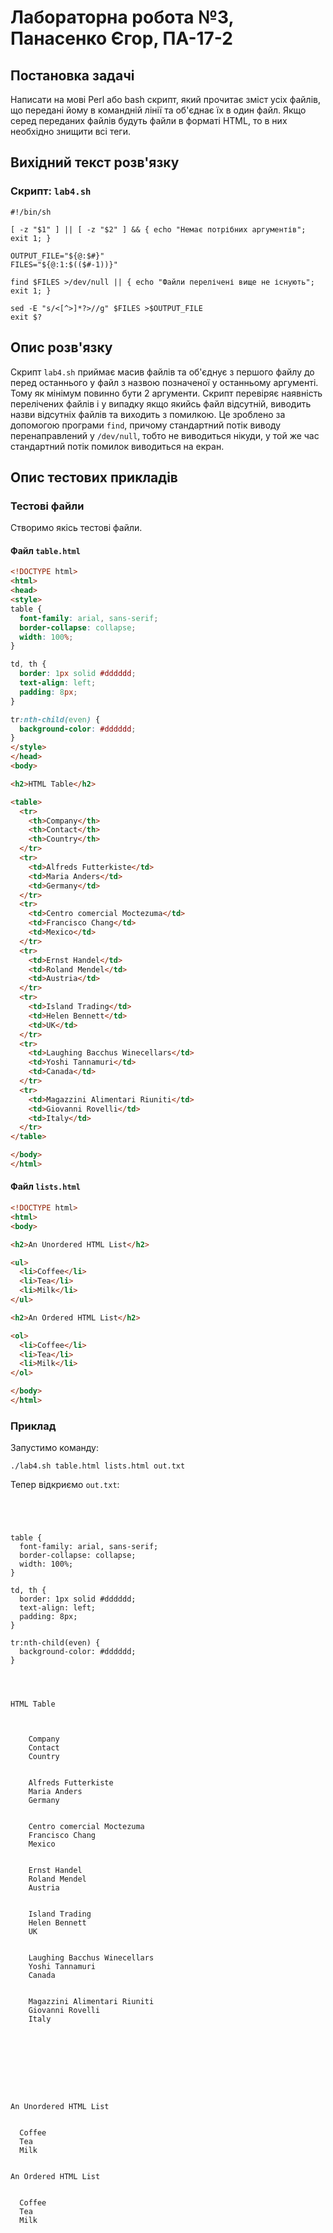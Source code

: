 # Лабораторна робота №3, Панасенко Єгор, ПА-17-2

## Постановка задачі

Написати на мові Perl або bash скрипт, який прочитає зміст усіх файлів, що передані йому в командній лінії та об'єднає їх в один файл. Якщо серед переданих файлів будуть файли в форматі HTML, то в них необхідно знищити всі теги.

## Вихідний текст розв'язку

### Скрипт: `lab4.sh`
```shell
#!/bin/sh

[ -z "$1" ] || [ -z "$2" ] && { echo "Немає потрібних аргументів"; exit 1; }

OUTPUT_FILE="${@:$#}"
FILES="${@:1:$(($#-1))}"

find $FILES >/dev/null || { echo "Файли перелічені вище не існують"; exit 1; }

sed -E "s/<[^>]*?>//g" $FILES >$OUTPUT_FILE
exit $?

```

## Опис розв'язку

Скрипт `lab4.sh` приймає масив файлів та об'єднує з першого файлу до перед останнього у файл з назвою позначеної у останньому аргументі.
Тому як мінімум повинно бути 2 аргументи.
Скрипт перевіряє наявність перелічених файлів і у випадку якщо якийсь файл відсутній, виводить назви відсутніх файлів та виходить з помилкою.
Це зроблено за допомогою програми `find`, причому стандартний потік виводу перенаправлений у `/dev/null`, тобто не виводиться нікуди,
у той же час стандартний потік помилок виводиться на екран.

## Опис тестових прикладів

### Тестові файли

Створимо якісь тестові файли.

#### Файл `table.html`

```html
<!DOCTYPE html>
<html>
<head>
<style>
table {
  font-family: arial, sans-serif;
  border-collapse: collapse;
  width: 100%;
}

td, th {
  border: 1px solid #dddddd;
  text-align: left;
  padding: 8px;
}

tr:nth-child(even) {
  background-color: #dddddd;
}
</style>
</head>
<body>

<h2>HTML Table</h2>

<table>
  <tr>
    <th>Company</th>
    <th>Contact</th>
    <th>Country</th>
  </tr>
  <tr>
    <td>Alfreds Futterkiste</td>
    <td>Maria Anders</td>
    <td>Germany</td>
  </tr>
  <tr>
    <td>Centro comercial Moctezuma</td>
    <td>Francisco Chang</td>
    <td>Mexico</td>
  </tr>
  <tr>
    <td>Ernst Handel</td>
    <td>Roland Mendel</td>
    <td>Austria</td>
  </tr>
  <tr>
    <td>Island Trading</td>
    <td>Helen Bennett</td>
    <td>UK</td>
  </tr>
  <tr>
    <td>Laughing Bacchus Winecellars</td>
    <td>Yoshi Tannamuri</td>
    <td>Canada</td>
  </tr>
  <tr>
    <td>Magazzini Alimentari Riuniti</td>
    <td>Giovanni Rovelli</td>
    <td>Italy</td>
  </tr>
</table>

</body>
</html>
```

#### Файл `lists.html`

```html
<!DOCTYPE html>
<html>
<body>

<h2>An Unordered HTML List</h2>

<ul>
  <li>Coffee</li>
  <li>Tea</li>
  <li>Milk</li>
</ul>

<h2>An Ordered HTML List</h2>

<ol>
  <li>Coffee</li>
  <li>Tea</li>
  <li>Milk</li>
</ol>

</body>
</html>
```

### Приклад

Запустимо команду:
```shell
./lab4.sh table.html lists.html out.txt
```

Тепер відкриємо `out.txt`:

```




table {
  font-family: arial, sans-serif;
  border-collapse: collapse;
  width: 100%;
}

td, th {
  border: 1px solid #dddddd;
  text-align: left;
  padding: 8px;
}

tr:nth-child(even) {
  background-color: #dddddd;
}




HTML Table



    Company
    Contact
    Country


    Alfreds Futterkiste
    Maria Anders
    Germany


    Centro comercial Moctezuma
    Francisco Chang
    Mexico


    Ernst Handel
    Roland Mendel
    Austria


    Island Trading
    Helen Bennett
    UK


    Laughing Bacchus Winecellars
    Yoshi Tannamuri
    Canada


    Magazzini Alimentari Riuniti
    Giovanni Rovelli
    Italy









An Unordered HTML List


  Coffee
  Tea
  Milk


An Ordered HTML List


  Coffee
  Tea
  Milk




```
